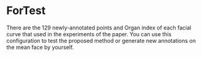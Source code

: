# ForTest
There are the 129 newly-annotated points and Organ index of each facial curve that used in the experiments of the paper. You can use this configuration to test the proposed method or generate new annotations on the mean face by yourself.
